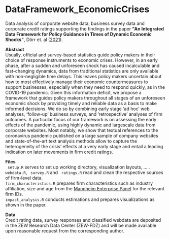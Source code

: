 # DataFramework_EconomicCrises
Data analysis of corporate website data, business survey data and corporate credit ratings supporting the findings in the paper **"An Integrated Data Framework for Policy Guidance in Times of Dynamic Economic Shocks"**, Dörr et. al ([2021](https://ftp.zew.de/pub/zew-docs/dp/dp21062.pdf)).

**Abstract**<br/>
Usually, official and survey-based statistics guide policy makers in their choice of response
instruments to economic crises. However, in an early phase, after a sudden and unforeseen
shock has caused incalculable and fast-changing dynamics, data from traditional statistics
are only available with non-negligible time delays. This leaves policy makers uncertain
about how to most effectively manage their economic countermeasures to support businesses,
especially when they need to respond quickly, as in the COVID-19 pandemic. Given this
information deficit, we propose a framework that guides policy makers throughout all stages
of an unforeseen economic shock by providing timely and reliable data as a basis to make
informed decisions. We do so by combining early stage ‘ad hoc’ web analyses, ‘follow-up’
business surveys, and ‘retrospective’ analyses of firm outcomes. A particular focus of our
framework is on assessing the early effects of the pandemic, using highly dynamic and largescale data from corporate websites. Most notably, we show that textual references to the
coronavirus pandemic published on a large sample of company websites and state-of-the-art
text analysis methods allow to capture the heterogeneity of the crisis’ effects at a very early
stage and entail a leading indication on later movements in firm credit ratings.

**Files**<br/>
<code> setup.R</code> serves to set up working directory, visualization layouts, ... .
<code> webdata.R</code>, <code> survey.R</code> and <code> ratings.R</code> read and clean the respective sources of firm-level data. 
<code> firm_characteristics.R</code> prepares firm characteristics such as industry affiliation, size and age from the [Mannheim Enterprise Panel](https://www.zew.de/en/research-at-zew/the-mannheim-enterprise-panel) for the relevant firm IDs.
<code> impact_analysis.R</code> conducts estimations and prepares visualizations as shown in the paper.

**Data**<br/>
Credit rating data, survey responses and classified webdata are deposited in the ZEW Research Data Center (ZEW-FDZ) and will be made available upon reasonable request from the corresponding author.
